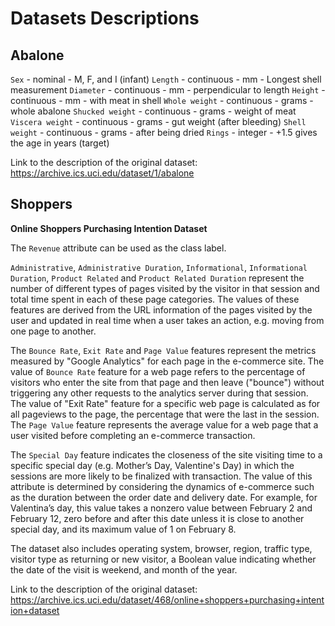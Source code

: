 # Datasets Descriptions

## Abalone

`Sex` - nominal -  M, F, and I (infant)
`Length` - continuous - mm -  Longest shell measurement
`Diameter` -  continuous - mm - perpendicular to length
`Height` - continuous - mm - with meat in shell
`Whole weight` - continuous - grams - whole abalone
`Shucked weight` - continuous - grams - weight of meat
`Viscera weight` - continuous - grams - gut weight (after bleeding)
`Shell weight` - continuous - grams - after being dried 
`Rings` - integer -  +1.5 gives the age in years (target)

Link to the description of the original dataset: https://archive.ics.uci.edu/dataset/1/abalone

## Shoppers

**Online Shoppers Purchasing Intention Dataset**


The `Revenue` attribute can be used as the class label.

`Administrative`, `Administrative Duration`, `Informational`, `Informational Duration`, `Product Related` and `Product Related Duration` represent the number of different types of pages visited by the visitor in that session and total time spent in each of these page categories. The values of these features are derived from the URL information of the pages visited by the user and updated in real time when a user takes an action, e.g. moving from one page to another. 

The `Bounce Rate`, `Exit Rate` and `Page Value` features represent the metrics measured by "Google Analytics" for each page in the e-commerce site. The value of `Bounce Rate` feature for a web page refers to the percentage of visitors who enter the site from that page and then leave ("bounce") without triggering any other requests to the analytics server during that session. The value of "Exit Rate" feature for a specific web page is calculated as for all pageviews to the page, the percentage that were the last in the session. The `Page Value` feature represents the average value for a web page that a user visited before completing an e-commerce transaction. 

The `Special Day` feature indicates the closeness of the site visiting time to a specific special day (e.g. Mother’s Day, Valentine's Day) in which the sessions are more likely to be finalized with transaction. The value of this attribute is determined by considering the dynamics of e-commerce such as the duration between the order date and delivery date. For example, for Valentina’s day, this value takes a nonzero value between February 2 and February 12, zero before and after this date unless it is close to another special day, and its maximum value of 1 on February 8. 

The dataset also includes operating system, browser, region, traffic type, visitor type as returning or new visitor, a Boolean value indicating whether the date of the visit is weekend, and month of the year.

Link to the description of the original dataset: https://archive.ics.uci.edu/dataset/468/online+shoppers+purchasing+intention+dataset

